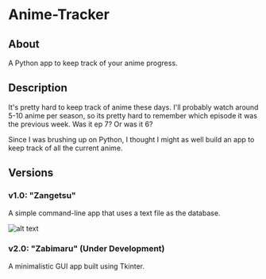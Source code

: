 # Anime-Tracker
## About
A Python app to keep track of your anime progress.
## Description
It's pretty hard to keep track of anime these days. I'll probably watch around 5-10 anime per season, so its pretty hard to remember which episode it was the previous week. Was it ep 7? Or was it 6? 

Since I was brushing up on Python, I thought I might as well build an app to keep track of all the current anime.

## Versions

### v1.0: "Zangetsu"
A simple command-line app that uses a text file as the database.

![alt text](https://github.com/ashwindasr/Anime-Tracker/blob/master/resources/images/image.png)

### v2.0: "Zabimaru" (Under Development)
A minimalistic GUI app built using Tkinter.

